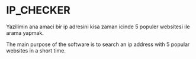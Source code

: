 # IP_CHECKER

Yazilimin ana amaci bir ip adresini kisa zaman icinde 5 populer websitesi ile arama yapmak.

The main purpose of the software is to search an ip address with 5 popular websites in a short time.
